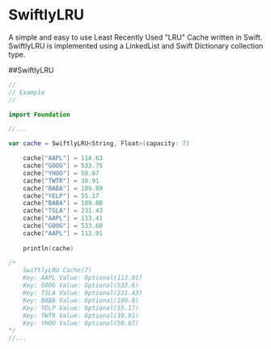 SwiftlyLRU
==========

A simple and easy to use Least Recently Used "LRU" Cache written in Swift. SwiftlyLRU is implemented using a LinkedList and Swift Dictionary collection type.

##SwiftlyLRU

```swift
//
// Example
//

import Foundation

//...

var cache = SwiftlyLRU<String, Float>(capacity: 7)

    cache["AAPL"] = 114.63
    cache["GOOG"] = 533.75
    cache["YHOO"] = 50.67
    cache["TWTR"] = 38.91
    cache["BABA"] = 109.89
    cache["YELP"] = 55.17
    cache["BABA"] = 109.80
    cache["TSLA"] = 231.43
    cache["AAPL"] = 113.41
    cache["GOOG"] = 533.60
    cache["AAPL"] = 113.01
    
    println(cache)

/*
    SwiftlyLRU Cache(7) 
    Key: AAPL Value: Optional(113.01) 
    Key: GOOG Value: Optional(533.6) 
    Key: TSLA Value: Optional(231.43) 
    Key: BABA Value: Optional(109.8) 
    Key: YELP Value: Optional(55.17) 
    Key: TWTR Value: Optional(38.91) 
    Key: YHOO Value: Optional(50.67) 
*/
//...
```
